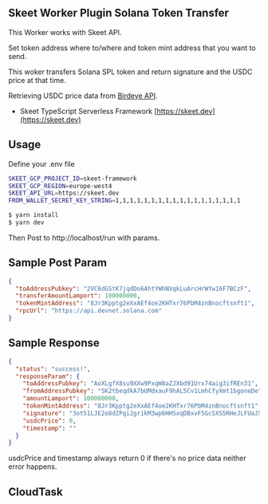 ## Skeet Worker Plugin Solana Token Transfer

This Worker works with Skeet API.

Set token address where to/where and token mint address that you want to send.

This woker transfers Solana SPL token and return signature and the USDC price at that time.

Retrieving USDC price data from [Birdeye API](https://public-api.birdeye.so).

- Skeet TypeScript Serverless Framework
  [https://skeet.dev](https://skeet.dev)

## Usage

Define your .env file

```bash
SKEET_GCP_PROJECT_ID=skeet-framework
SKEET_GCP_REGION=europe-west4
SKEET_API_URL=https://skeet.dev
FROM_WALLET_SECRET_KEY_STRING=1,1,1,1,1,1,1,1,1,1,1,1,1,1,1,1,1,1
```

```bash
$ yarn install
$ yarn dev
```

Then Post to http://localhost/run with params.

## Sample Post Param

```json
{
  "toAddressPubkey": "2VC6dGStK7jqdDo6AhtYWhNVqkLuArcHrWYw16F7BCzF",
  "transferAmountLamport": 100000000,
  "tokenMintAddress": "8Jr3Kpptg2eXxAEf4oe2KHTxr76PbM4znBnocftsnft1",
  "rpcUrl": "https://api.devnet.solana.com"
}
```

## Sample Response

```json
{
  "status": "success!",
  "responseParam": {
    "toAddressPubkey": "AoXLgfX8su9XXw9PxqW8aZJXbd91Urx74aig3ifREn31",
    "fromAddressPubkey": "5K2tbeqdkA7bUMdxauF9hAL5Cv1LmhCfyXmt1bgoneDe",
    "amountLamport": 100000000,
    "tokenMintAddress": "8Jr3Kpptg2eXxAEf4oe2KHTxr76PbM4znBnocftsnft1",
    "signature": "3ot51LJE2o8dZPqi2grikM3wp6HHSxqDBxvF5GcSXS5RHeJLFUaJ5qJLLNWPS6TR1CapHbWoppig144VBMvwWwBa",
    "usdcPrice": 0,
    "timestamp": ""
  }
}
```

usdcPrice and timestamp always return 0 if there's no price data neither error happens.

## CloudTask
